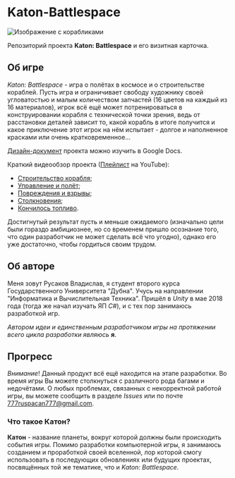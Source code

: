 # Katon-Battlespace

![Изображение с корабликами](https://user-images.githubusercontent.com/75719391/110838119-25363b00-82b3-11eb-9d43-30e02797f9b9.png)

Репозиторий проекта **Katon: Battlespace** и его визитная карточка.

## Об игре
*Katon: Battlespace* - игра о полётах в космосе и о строительстве кораблей. Пусть игра и ограничивает свободу художнику своей угловатостью и малым количеством запчастей (16 цветов на каждый из 16 материалов), игрок всё ещё может потренироваться в конструировании корабля с технической точки зрения, ведь от расстановки деталей зависит то, какой корабль в итоге получится и какое приключение этот игрок на нём испытает - долгое и наполненное красками или очень кратковременное...

[Дизайн-документ](https://docs.google.com/document/d/1HGFJKazQLUXh3KHtl_5YbpAp1U28bYtq7fA64EflLo4/edit?usp=sharing) проекта можно изучить в Google Docs.

Краткий видеообзор проекта ([Плейлист](https://www.youtube.com/watch?v=IGB8aBQnkII&list=PLnRh3_Lo2vupQVoHEfJIGooQYXL504a_A) на YouTube):
- [Строительство корабля](https://www.youtube.com/watch?v=IGB8aBQnkII);
- [Управление и полёт](https://www.youtube.com/watch?v=JcEAleAuhk8);
- [Повреждения и взрывы](https://www.youtube.com/watch?v=x6HCjHZyGGk);
- [Столкновения](https://www.youtube.com/watch?v=Efzp1ict7Ks);
- [Кончилось топливо](https://www.youtube.com/watch?v=A_3YdXi1JRw).

Достигнутый результат пусть и меньше ожидаемого (изначально цели были гораздо амбициознее, но со временем пришло осознание того, что один разработчик не может сделать всё что угодно), однако его уже достаточно, чтобы гордиться своим трудом.

## Об авторе
Меня зовут Русаков Владислав, я студент второго курса Государственного Университета "Дубна". Учусь на направлении "Информатика и Вычислительная Техника".
Пришёл в *Unity* в мае 2018 года (тогда же начал изучать ЯП *C#*), и с тех пор занимаюсь разработкой игр.

*Автором идеи и единственным разработчиком игры на протяжении всего цикла разработки являюсь* **я**.

## Прогресс
*Внимание*! Данный продукт всё ещё находится на этапе разработки. Во время игры Вы можете столкнуться с различного рода багами и недочётами. О любых проблемах, связанных с некорректной работой игры, вы можете сообщить в разделе *Issues* или по почте 777ruspacan777@gmail.com.

### Что такое Катон?
**Катон** - название планеты, вокруг которой должны были происходить события игры. Помимо разработки компьютерной игры, я занимаюсь созданием и проработкой своей вселенной, лор которой смогу использовать в последующих обновлениях или будущих проектах, посвящённых той же тематике, что и *Katon: Battlespace*.
